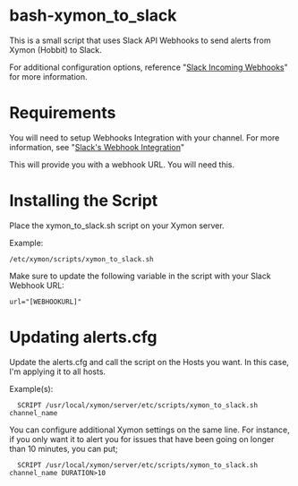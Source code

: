 # bash-xymon_to_slack
This is a small script that uses Slack API Webhooks to send alerts from Xymon (Hobbit) to Slack.

For additional configuration options, reference "[Slack Incoming Webhooks](https://api.slack.com/incoming-webhooks)" for more information.

# Requirements
You will need to setup Webhooks Integration with your channel. 
For more information, see "[Slack's Webhook Integration](https://nordstrom.slack.com/apps/new/A0F7XDUAZ-incoming-webhooks)"

This will provide you with a webhook URL. You will need this.

# Installing the Script
Place the xymon_to_slack.sh script on your Xymon server.

Example: 
```
/etc/xymon/scripts/xymon_to_slack.sh
```

Make sure to update the following variable in the script with your Slack Webhook URL:
```
url="[WEBHOOKURL]"
```

# Updating alerts.cfg
Update the alerts.cfg and call the script on the Hosts you want. In this case, I'm applying it to all hosts.

Example(s):
```HOST=*
  SCRIPT /usr/local/xymon/server/etc/scripts/xymon_to_slack.sh channel_name
```

You can configure additional Xymon settings on the same line. For instance, if you only want it to alert you
for issues that have been going on longer than 10 minutes, you can put;

```HOST=*
  SCRIPT /usr/local/xymon/server/etc/scripts/xymon_to_slack.sh channel_name DURATION>10
```
